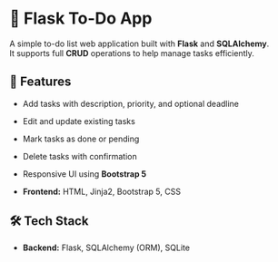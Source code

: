 # 📝 Flask To-Do App

A simple to-do list web application built with **Flask** and **SQLAlchemy**.  
It supports full **CRUD** operations to help manage tasks efficiently.

## 🚀 Features

- Add tasks with description, priority, and optional deadline  
- Edit and update existing tasks  
- Mark tasks as done or pending  
- Delete tasks with confirmation  
- Responsive UI using **Bootstrap 5**

- **Frontend:** HTML, Jinja2, Bootstrap 5, CSS  
## 🛠️ Tech Stack

- **Backend:** Flask, SQLAlchemy (ORM), SQLite  
